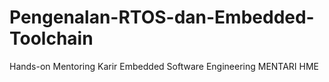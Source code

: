 # Pengenalan-RTOS-dan-Embedded-Toolchain
Hands-on Mentoring Karir Embedded Software Engineering MENTARI HME
